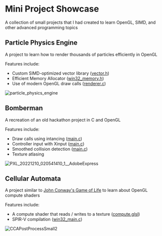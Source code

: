 # Mini Project Showcase
A collection of small projects that I had created to learn OpenGL, SIMD, and other advanced programming topics

## Particle Physics Engine
A project to learn how to render thousands of particles efficiently in OpenGL

Features include:
- Custom SIMD-optimized vector library ([vector.h](https://github.com/Ne0nWinds/mini_projects/blob/master/particle_physics_engine/vector.h))
- Efficient Memory Allocator ([win32_memory.h](https://github.com/Ne0nWinds/mini_projects/blob/master/particle_physics_engine/win32_memory.c))
- Use of modern OpenGL draw calls ([renderer.c](https://github.com/Ne0nWinds/mini_projects/blob/master/particle_physics_engine/renderer.c#L250))

![particle_physics_engine](https://user-images.githubusercontent.com/36315399/214190011-41ea9ed7-99f3-4498-865f-0857a2239d9f.gif)

## Bomberman
A recreation of an old hackathon project in C and OpenGL

Features include:
- Draw calls using intancing ([main.c](https://github.com/Ne0nWinds/mini_projects/blob/87c5fe29af2f65ad6b9e61c9bab90e47a3e84962/bomberman/main.c#L511))
- Controller input with Xinput ([main.c](https://github.com/Ne0nWinds/mini_projects/blob/87c5fe29af2f65ad6b9e61c9bab90e47a3e84962/bomberman/main.c#L411))
- Smoothed collision detection ([main.c](https://github.com/Ne0nWinds/mini_projects/blob/87c5fe29af2f65ad6b9e61c9bab90e47a3e84962/bomberman/main.c#L468))
- Texture atlasing

![PXL_20221210_020541410_1__AdobeExpress](https://user-images.githubusercontent.com/36315399/214193011-a7483bb7-7245-4d04-8629-74a4878b2f5b.gif)

## Cellular Automata
A project similar to [John Conway's Game of Life](https://en.wikipedia.org/wiki/Conway%27s_Game_of_Life) to learn about OpenGL compute shaders

Features include:
- A compute shader that reads / writes to a texture ([compute.glsl](https://github.com/Ne0nWinds/mini_projects/blob/master/Cellular%20Automata/build/shaders/compute.glsl))
- SPIR-V compilation ([win32_main.c](https://github.com/Ne0nWinds/mini_projects/blob/97541c1116be05b7e1efd3b0a2da420a781bfc8e/Cellular%20Automata/win32_main.c#L106))

![CCAPostProcessSmall2](https://user-images.githubusercontent.com/36315399/214195592-43ad0e2a-c435-49c1-9585-34b64041a699.jpg)
